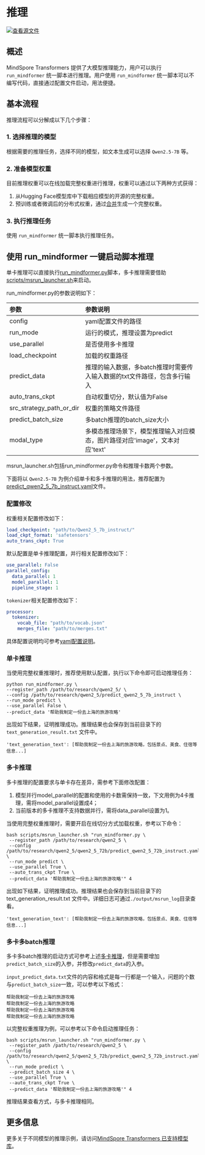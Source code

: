 # 推理

[![查看源文件](https://mindspore-website.obs.cn-north-4.myhuaweicloud.com/website-images/master/resource/_static/logo_source.svg)](https://gitee.com/mindspore/docs/blob/master/docs/mindformers/docs/source_zh_cn/guide/inference.md)

## 概述

MindSpore Transformers 提供了大模型推理能力，用户可以执行 `run_mindformer` 统一脚本进行推理。用户使用 `run_mindformer` 统一脚本可以不编写代码，直接通过配置文件启动，用法便捷。

## 基本流程

推理流程可以分解成以下几个步骤：

### 1. 选择推理的模型

根据需要的推理任务，选择不同的模型，如文本生成可以选择 `Qwen2.5-7B` 等。

### 2. 准备模型权重

目前推理权重可以在线加载完整权重进行推理，权重可以通过以下两种方式获得：

1. 从Hugging Face模型库中下载相应模型的开源的完整权重。
2. 预训练或者微调后的分布式权重，通过[合并](https://www.mindspore.cn/mindformers/docs/zh-CN/dev/feature/safetensors.html#%E6%9D%83%E9%87%8D%E5%90%88%E5%B9%B6)生成一个完整权重。

### 3. 执行推理任务

使用 `run_mindformer` 统一脚本执行推理任务。

## 使用 run_mindformer 一键启动脚本推理

单卡推理可以直接执行[run_mindformer.py](https://gitee.com/mindspore/mindformers/blob/dev/run_mindformer.py)脚本，多卡推理需要借助[scripts/msrun_launcher.sh](https://gitee.com/mindspore/mindformers/blob/dev/scripts/msrun_launcher.sh)来启动。

run_mindformer.py的参数说明如下：

| 参数                     | 参数说明                                         |
| :----------------------- |:---------------------------------------------|
| config                   | yaml配置文件的路径                                  |
| run_mode                 | 运行的模式，推理设置为predict                           |
| use_parallel             | 是否使用多卡推理                                     |
| load_checkpoint          | 加载的权重路径                                      |
| predict_data             | 推理的输入数据，多batch推理时需要传入输入数据的txt文件路径，包含多行输入     |
| auto_trans_ckpt          | 自动权重切分，默认值为False                             |
| src_strategy_path_or_dir | 权重的策略文件路径                                    |
| predict_batch_size       | 多batch推理的batch_size大小                        |
| modal_type               | 多模态推理场景下，模型推理输入对应模态，图片路径对应'image'，文本对应'text' |

msrun_launcher.sh包括run_mindformer.py命令和推理卡数两个参数。

下面将以 `Qwen2.5-7B` 为例介绍单卡和多卡推理的用法，推荐配置为[predict_qwen2_5_7b_instruct.yaml](https://gitee.com/mindspore/mindformers/blob/dev/research/qwen2_5/predict_qwen2_5_7b_instruct.yaml)文件。

### 配置修改

权重相关配置修改如下：

```yaml
load_checkpoint: "path/to/Qwen2_5_7b_instruct/"
load_ckpt_format: 'safetensors'
auto_trans_ckpt: True
```

默认配置是单卡推理配置，并行相关配置修改如下：

```yaml
use_parallel: False
parallel_config:
  data_parallel: 1
  model_parallel: 1
  pipeline_stage: 1
```

`tokenizer`相关配置修改如下：

```yaml
processor:
  tokenizer:
    vocab_file: "path/to/vocab.json"
    merges_file: "path/to/merges.txt"
```

具体配置说明均可参考[yaml配置说明](https://www.mindspore.cn/mindformers/docs/zh-CN/dev/feature/configuration.html)。

### 单卡推理

当使用完整权重推理时，推荐使用默认配置，执行以下命令即可启动推理任务：

```shell
python run_mindformer.py \
--register_path /path/to/research/qwen2_5/ \
--config /path/to/research/qwen2_5/predict_qwen2_5_7b_instruct \
--run_mode predict \
--use_parallel False \
--predict_data '帮助我制定一份去上海的旅游攻略'
```

出现如下结果，证明推理成功。推理结果也会保存到当前目录下的 `text_generation_result.txt` 文件中。

```text
'text_generation_text': [帮助我制定一份去上海的旅游攻略，包括景点、美食、住宿等信息...]
```

### 多卡推理

多卡推理的配置要求与单卡存在差异，需参考下面修改配置：

1. 模型并行model_parallel的配置和使用的卡数需保持一致，下文用例为4卡推理，需将model_parallel设置成4；
2. 当前版本的多卡推理不支持数据并行，需将data_parallel设置为1。

当使用完整权重推理时，需要开启在线切分方式加载权重，参考以下命令：

```shell
bash scripts/msrun_launcher.sh "run_mindformer.py \
 --register_path /path/to/research/qwen2_5 \
 --config /path/to/research/qwen2_5/qwen2_5_72b/predict_qwen2_5_72b_instruct.yaml \
 --run_mode predict \
 --use_parallel True \
 --auto_trans_ckpt True \
 --predict_data '帮助我制定一份去上海的旅游攻略'" 4
```

出现如下结果，证明推理成功。推理结果也会保存到当前目录下的 text_generation_result.txt 文件中。详细日志可通过`./output/msrun_log`目录查看。

```text
'text_generation_text': [帮助我制定一份去上海的旅游攻略，包括景点、美食、住宿等信息...]
```

### 多卡多batch推理

多卡多batch推理的启动方式可参考上述[多卡推理](#多卡推理)，但是需要增加`predict_batch_size`的入参，并修改`predict_data`的入参。

`input_predict_data.txt`文件的内容和格式是每一行都是一个输入，问题的个数与`predict_batch_size`一致，可以参考以下格式：

```text
帮助我制定一份去上海的旅游攻略
帮助我制定一份去上海的旅游攻略
帮助我制定一份去上海的旅游攻略
帮助我制定一份去上海的旅游攻略
```

以完整权重推理为例，可以参考以下命令启动推理任务：

```shell
bash scripts/msrun_launcher.sh "run_mindformer.py \
 --register_path /path/to/research/qwen2_5 \
 --config /path/to/research/qwen2_5/qwen2_5_72b/predict_qwen2_5_72b_instruct.yaml \
 --run_mode predict \
 --predict_batch_size 4 \
 --use_parallel True \
 --auto_trans_ckpt True \
 --predict_data '帮助我制定一份去上海的旅游攻略'" 4
```

推理结果查看方式，与多卡推理相同。

## 更多信息

更多关于不同模型的推理示例，请访问[MindSpore Transformers 已支持模型库](https://www.mindspore.cn/mindformers/docs/zh-CN/dev/introduction/models.html)。